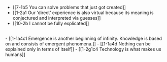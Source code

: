 - [[7-1b5 You can solve problems that just got created]]
- [[1-2a1 Our ‘direct’ experience is also virtual because its meaning is conjectured and interpreted via guesses]]
- [[10-2b I cannot be fully explicated]]
<br>
- [[1-1a4c1 Emergence is another beginning of infinity. Knowledge is based on and consists of emergent phenomena.]]
- [[1-1a4d Nothing can be explained only in terms of itself]]
- [[1-2g1c4 Technology is what makes us humans]]
